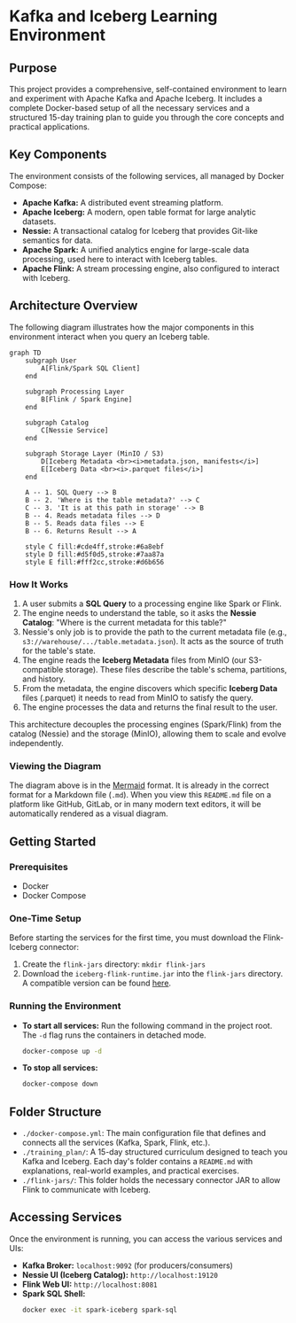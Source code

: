 # Kafka and Iceberg Learning Environment

## Purpose

This project provides a comprehensive, self-contained environment to learn and experiment with Apache Kafka and Apache Iceberg. It includes a complete Docker-based setup of all the necessary services and a structured 15-day training plan to guide you through the core concepts and practical applications.

## Key Components

The environment consists of the following services, all managed by Docker Compose:

*   **Apache Kafka:** A distributed event streaming platform.
*   **Apache Iceberg:** A modern, open table format for large analytic datasets.
*   **Nessie:** A transactional catalog for Iceberg that provides Git-like semantics for data.
*   **Apache Spark:** A unified analytics engine for large-scale data processing, used here to interact with Iceberg tables.
*   **Apache Flink:** A stream processing engine, also configured to interact with Iceberg.

## Architecture Overview

The following diagram illustrates how the major components in this environment interact when you query an Iceberg table.

```mermaid
graph TD
    subgraph User
        A[Flink/Spark SQL Client]
    end

    subgraph Processing Layer
        B[Flink / Spark Engine]
    end

    subgraph Catalog
        C[Nessie Service]
    end

    subgraph Storage Layer (MinIO / S3)
        D[Iceberg Metadata <br><i>metadata.json, manifests</i>]
        E[Iceberg Data <br><i>.parquet files</i>]
    end

    A -- 1. SQL Query --> B
    B -- 2. 'Where is the table metadata?' --> C
    C -- 3. 'It is at this path in storage' --> B
    B -- 4. Reads metadata files --> D
    B -- 5. Reads data files --> E
    B -- 6. Returns Result --> A

    style C fill:#cde4ff,stroke:#6a8ebf
    style D fill:#d5f0d5,stroke:#7aa87a
    style E fill:#fff2cc,stroke:#d6b656
```

### How It Works

1.  A user submits a **SQL Query** to a processing engine like Spark or Flink.
2.  The engine needs to understand the table, so it asks the **Nessie Catalog**: "Where is the current metadata for this table?"
3.  Nessie's only job is to provide the path to the current metadata file (e.g., `s3://warehouse/.../table.metadata.json`). It acts as the source of truth for the table's state.
4.  The engine reads the **Iceberg Metadata** files from MinIO (our S3-compatible storage). These files describe the table's schema, partitions, and history.
5.  From the metadata, the engine discovers which specific **Iceberg Data** files (.parquet) it needs to read from MinIO to satisfy the query.
6.  The engine processes the data and returns the final result to the user.

This architecture decouples the processing engines (Spark/Flink) from the catalog (Nessie) and the storage (MinIO), allowing them to scale and evolve independently.

### Viewing the Diagram
The diagram above is in the [Mermaid](https://mermaid.js.org/) format. It is already in the correct format for a Markdown file (`.md`). When you view this `README.md` file on a platform like GitHub, GitLab, or in many modern text editors, it will be automatically rendered as a visual diagram.

## Getting Started

### Prerequisites

*   Docker
*   Docker Compose

### One-Time Setup

Before starting the services for the first time, you must download the Flink-Iceberg connector:

1.  Create the `flink-jars` directory: `mkdir flink-jars`
2.  Download the `iceberg-flink-runtime.jar` into the `flink-jars` directory. A compatible version can be found [here](https://repo1.maven.org/maven2/org/apache/iceberg/iceberg-flink-runtime-1.18/1.4.3/iceberg-flink-runtime-1.18-1.4.3.jar).

### Running the Environment

*   **To start all services:** Run the following command in the project root. The `-d` flag runs the containers in detached mode.
    ```bash
    docker-compose up -d
    ```
*   **To stop all services:**
    ```bash
    docker-compose down
    ```

## Folder Structure

*   `./docker-compose.yml`: The main configuration file that defines and connects all the services (Kafka, Spark, Flink, etc.).
*   `./training_plan/`: A 15-day structured curriculum designed to teach you Kafka and Iceberg. Each day's folder contains a `README.md` with explanations, real-world examples, and practical exercises.
*   `./flink-jars/`: This folder holds the necessary connector JAR to allow Flink to communicate with Iceberg.

## Accessing Services

Once the environment is running, you can access the various services and UIs:

*   **Kafka Broker:** `localhost:9092` (for producers/consumers)
*   **Nessie UI (Iceberg Catalog):** `http://localhost:19120`
*   **Flink Web UI:** `http://localhost:8081`
*   **Spark SQL Shell:**
    ```bash
    docker exec -it spark-iceberg spark-sql
    ```
